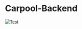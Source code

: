 # Carpool-Backend
[![Test](https://github.com/Tomas-Wardoloff/carpool-backend/actions/workflows/test.yml/badge.svg?branch=dev)](https://github.com/Tomas-Wardoloff/carpool-backend/actions/workflows/test.yml)
